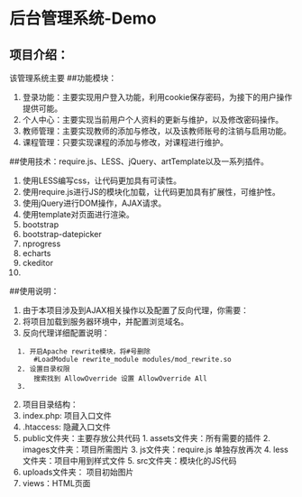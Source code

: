 # 后台管理系统-Demo
## 项目介绍：
该管理系统主要
##功能模块：
1. 登录功能：主要实现用户登入功能，利用cookie保存密码，为接下的用户操作提供可能。
2. 个人中心：主要实现当前用户个人资料的更新与维护，以及修改密码操作。
3. 教师管理：主要实现教师的添加与修改，以及该教师账号的注销与启用功能。
4. 课程管理：只要实现课程的添加与修改，对课程进行维护。

##使用技术：require.js、LESS、jQuery、artTemplate以及一系列插件。
1. 使用LESS编写css，让代码更加具有可读性。
2. 使用require.js进行JS的模块化加载，让代码更加具有扩展性，可维护性。
3. 使用jQuery进行DOM操作，AJAX请求。
4. 使用template对页面进行渲染。
5. bootstrap
6. bootstrap-datepicker
6. nprogress
7. echarts
8. ckeditor
9. 

##使用说明：
1. 由于本项目涉及到AJAX相关操作以及配置了反向代理，你需要：
  1. 将项目加载到服务器环境中，并配置浏览域名。
  2. 反向代理详细配置说明：
  ```
    1. 开启Apache rewrite模块，将#号删除
        #LoadModule rewrite_module modules/mod_rewrite.so
    2. 设置目录权限
        搜索找到 AllowOverride 设置 AllowOverride All
    3.
  ```


2. 项目目录结构：
  1.  index.php: 项目入口文件
  2.  .htaccess: 隐藏入口文件
  3.  public文件夹：主要存放公共代码
     1. assets文件夹：所有需要的插件
     2. images文件夹：项目所需图片
     3. js文件夹：require.js 单独存放再次
     4. less文件夹：项目中用到样式文件
     5. src文件夹：模块化的JS代码
  4. uploads文件夹： 项目初始图片
  5. views：HTML页面
    

